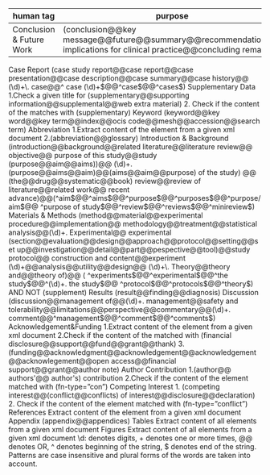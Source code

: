 
| human tag|purpose|
-----------|-------|
|Conclusion & Future Work |	(conclusion@@key message@@future@@summary@@recommendation@@ implications for clinical practice@@concluding remark)|
<tr>Case Report	(case study report@@case report@@case presentation@@case description@@case summary@@case history@@ (\d)+\. case@@^ case (\d)+$@@^case$@@^cases$)</tr>
Supplementary Data	1.Check a given title for (supplementary@@supporting information@@supplemental@@web extra material)
2. Check if the content of the <footnote> matches with (supplementary)
Keyword	(keyword@@key word@@key term@@index@@ocis code@@mesh@@accession@@search term)	
Abbreviation	1.Extract content of the <glossary> element from a given xml document
2.(abbreviation@@glossary)
Introduction & Background	(introduction@@background@@related literature@@literature review@@ objective@@ purpose of this study@@study (purpose@@aim@@aims))@@ (\d)+. (purpose@@aims@@aim)@@(aims@@aim@@purpose) of the study) @@ (the@@drug@@systematic@@book) review@@review of literature@@related work@@ recent advance)@@(^aim$@@^aims$@@^purpose$@@^purposes$@@^purpose/aim$@@ ^purpose of study$@@^review$@@^reviews$@@^minireview$)
Materials & Methods	(method@@material@@experimental procedure@@implementation@@ methodology@@treatment@@statistical analysis@@(\d)+. Experimental@@ experimental (section@@evaluation@@design@@approach@@protocol@@setting@@set up@@investigation@@detail@@part@@pespective@@tool)@@study protocol@@ construction and content@@experiment (\d)+@@analysis@@utility@@design@@ (\d)+\. Theory@@theory and@@theory of)@@ (
^experiments$@@^experimental$@@^the study$@@^(\d)+. the study$@@ ^protocol$@@^protocols$@@^theory$) AND NOT (supplement)
Results	(result@@finding@@diagnosis)
Discussion	(discussion@@management of@@(\d)+. management@@safety and tolerability@@limitations@@perspective@@commentary@@(\d)+. comment@@^management$@@^comment$@@^comments$)
Acknowledgement&Funding	1.Extract content of the <ack> element from a given xml document 2.Check if the content of the <footnote>  matched with (financial disclosure@@support@@fund@@grant@@thank)
3.(funding@@acknowledgment@@acknowledgement@@acknowledgement@@acknowlegement@@open access@@financial support@@grant@@author note)
Author Contribution	1.(author@@ authors'@@ author's) contribution
2.Check if the content of the <footnote> element matched with (fn-type=”con”)
Competing Interest	1. (competing interest@@(conflict@@conflicts) of interest@@disclosure@@declaration)
2. Check if the content of the <footnote> element matched with (fn-type=”conflict”)
References	Extract content of the <ref-list> element from a given xml document
Appendix	(appendix@@appendices)
Tables	Extract content of all <table-wrap> elements from a given xml document
Figures	Extract content of all <fig> elements from a given xml document
\d: denotes digits, + denotes one or more times, @@ denotes OR, ^ denotes beginning of the string, $ denotes end of the string. Patterns are case insensitive and plural forms of the words are taken into account.


